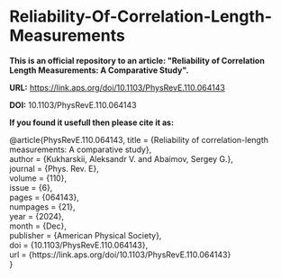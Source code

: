 # Reliability-Of-Correlation-Length-Measurements


<p><strong>This is an official repository to an article: "Reliability of Correlation Length Measurements: A Comparative Study".</strong></p>

<strong>URL:</strong> https://link.aps.org/doi/10.1103/PhysRevE.110.064143

<strong>DOI:</strong> 10.1103/PhysRevE.110.064143

<strong>If you found it usefull then please cite it as:</strong>

<p>@article{PhysRevE.110.064143,
  title = {Reliability of correlation-length measurements: A comparative study}, <br>
  author = {Kukharskii, Aleksandr V. and Abaimov, Sergey G.}, <br>
  journal = {Phys. Rev. E}, <br>
  volume = {110}, <br>
  issue = {6}, <br>
  pages = {064143}, <br>
  numpages = {21}, <br>
  year = {2024}, <br>
  month = {Dec}, <br>
  publisher = {American Physical Society}, <br>
  doi = {10.1103/PhysRevE.110.064143}, <br>
  url = {https://link.aps.org/doi/10.1103/PhysRevE.110.064143} <br>
} </p>
